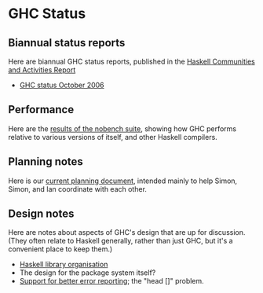 # GHC Status

## Biannual status reports


Here are biannual GHC status reports, published in the [ Haskell Communities and Activities Report](http://haskell.org/communities/)

- [GHC status October 2006](status/october06)

## Performance


Here are the [ results of the nobench suite](http://www.cse.unsw.edu.au/~dons/nobench/i686/results.html), showing how GHC performs relative to various versions of itself, and other Haskell compilers.

## Planning notes


Here is our [current planning document](ghc-planning), intended mainly to help Simon, Simon, and Ian coordinate with each other.

## Design notes


Here are notes about aspects of GHC's design that are up for discussion.  (They often relate to Haskell generally, rather than just GHC, but it's a convenient place to keep them.)

- [Haskell library organisation](package-reorg)
- The design for the package system itself?
- [Support for better error reporting](explicit-call-stack); the "head \[\]" problem.
